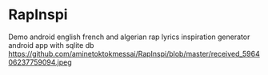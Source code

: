 # RapInspi
Demo android english french and algerian rap lyrics inspiration generator android app with sqlite db 
https://github.com/aminetoktokmessai/RapInspi/blob/master/received_596406237759094.jpeg
